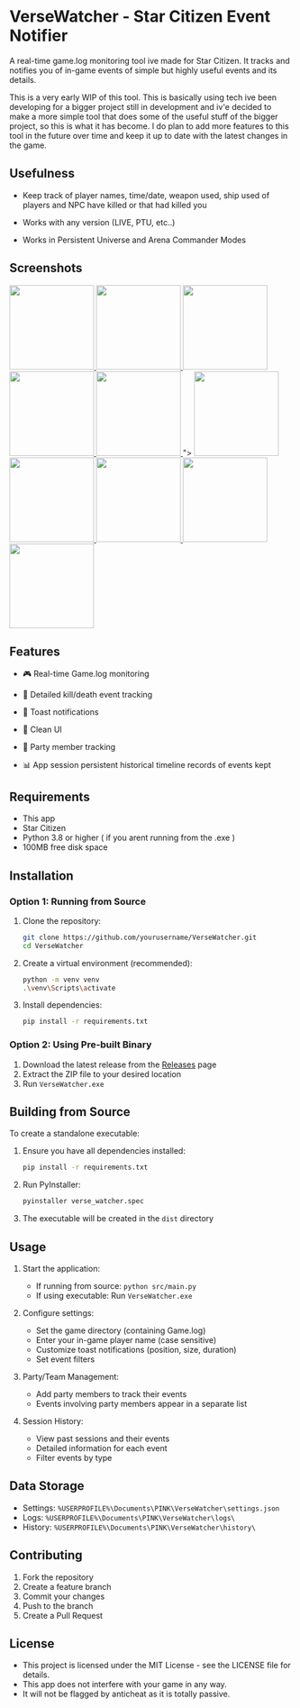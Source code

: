 # VerseWatcher - Star Citizen Event Notifier

A real-time game.log monitoring tool ive made for Star Citizen. It tracks and notifies you of in-game events of simple but highly useful events and its details. 

This is a very early WIP of this tool. This is basically using tech ive been developing for a bigger project still in development and iv'e decided to make a more simple tool that does some of the useful stuff of the bigger project, so this is what it has become. I do plan to add more features to this tool in the future over time and keep it up to date with the latest changes in the game.

## Usefulness

- Keep track of player names, time/date, weapon used, ship used of players and NPC have killed or that had killed you

- Works with any version (LIVE, PTU, etc..)

- Works in Persistent Universe and Arena Commander Modes 


## Screenshots

<a href="https://raw.githubusercontent.com/PINKgeekPDX/VerseWatcher/main/1.png">
    <img src="https://raw.githubusercontent.com/PINKgeekPDX/VerseWatcher/main/1.png" width="150">
</a>
<a href="https://raw.githubusercontent.com/PINKgeekPDX/VerseWatcher/main/2.png">
    <img src="https://raw.githubusercontent.com/PINKgeekPDX/VerseWatcher/main/2.png" width="150">
</a>
<a href="https://raw.githubusercontent.com/PINKgeekPDX/VerseWatcher/main/3.png">
    <img src="https://raw.githubusercontent.com/PINKgeekPDX/VerseWatcher/main/3.png" width="150">
</a>
<a href="https://raw.githubusercontent.com/PINKgeekPDX/VerseWatcher/main/4.png">
    <img src="https://raw.githubusercontent.com/PINKgeekPDX/VerseWatcher/main/4.png" width="150">
</a>
<a href="https://raw.githubusercontent.com/PINKgeekPDX/VerseWatcher/main/5.png">
    <img src="https://raw.githubusercontent.com/PINKgeekPDX/VerseWatcher/main/5.png" width="150">
</a>">
    <img src="https://raw.githubusercontent.com/PINKgeekPDX/VerseWatcher/main/1.png" width="150">
</a>
<a href="https://raw.githubusercontent.com/PINKgeekPDX/VerseWatcher/main/2.png">
    <img src="https://raw.githubusercontent.com/PINKgeekPDX/VerseWatcher/main/2.png" width="150">
</a>
<a href="https://raw.githubusercontent.com/PINKgeekPDX/VerseWatcher/main/3.png">
    <img src="https://raw.githubusercontent.com/PINKgeekPDX/VerseWatcher/main/3.png" width="150">
</a>
<a href="https://raw.githubusercontent.com/PINKgeekPDX/VerseWatcher/main/4.png">
    <img src="https://raw.githubusercontent.com/PINKgeekPDX/VerseWatcher/main/4.png" width="150">
</a>
<a href="https://raw.githubusercontent.com/PINKgeekPDX/VerseWatcher/main/5.png">
    <img src="https://raw.githubusercontent.com/PINKgeekPDX/VerseWatcher/main/5.png" width="150">
</a>

## Features

- 🎮 Real-time Game.log monitoring

- 🎯 Detailed kill/death event tracking

- 🔔 Toast notifications

- 🌙 Clean UI

- 👥 Party member tracking

- 📊 App session persistent historical timeline records of events kept

## Requirements

- This app
- Star Citizen
- Python 3.8 or higher ( if you arent running from the .exe )
- 100MB free disk space

## Installation

### Option 1: Running from Source

1. Clone the repository:
   ```bash
   git clone https://github.com/yourusername/VerseWatcher.git
   cd VerseWatcher
   ```

2. Create a virtual environment (recommended):
   ```bash
   python -m venv venv
   .\venv\Scripts\activate
   ```

3. Install dependencies:
   ```bash
   pip install -r requirements.txt
   ```

### Option 2: Using Pre-built Binary

1. Download the latest release from the [Releases](https://github.com/yourusername/VerseWatcher/releases) page
2. Extract the ZIP file to your desired location
3. Run `VerseWatcher.exe`

## Building from Source

To create a standalone executable:

1. Ensure you have all dependencies installed:
   ```bash
   pip install -r requirements.txt
   ```

2. Run PyInstaller:
   ```bash
   pyinstaller verse_watcher.spec
   ```

3. The executable will be created in the `dist` directory

## Usage

1. Start the application:
   - If running from source: `python src/main.py`
   - If using executable: Run `VerseWatcher.exe`

2. Configure settings:
   - Set the game directory (containing Game.log)
   - Enter your in-game player name (case sensitive)
   - Customize toast notifications (position, size, duration)
   - Set event filters

3. Party/Team Management:
   - Add party members to track their events
   - Events involving party members appear in a separate list

4. Session History:
   - View past sessions and their events
   - Detailed information for each event
   - Filter events by type

## Data Storage

- Settings: `%USERPROFILE%\Documents\PINK\VerseWatcher\settings.json`
- Logs: `%USERPROFILE%\Documents\PINK\VerseWatcher\logs\`
- History: `%USERPROFILE%\Documents\PINK\VerseWatcher\history\`

## Contributing

1. Fork the repository
2. Create a feature branch
3. Commit your changes
4. Push to the branch
5. Create a Pull Request

## License

- This project is licensed under the MIT License - see the LICENSE file for details.
- This app does not interfere with your game in any way. 
- It will not be flagged by anticheat as it is totally passive.
